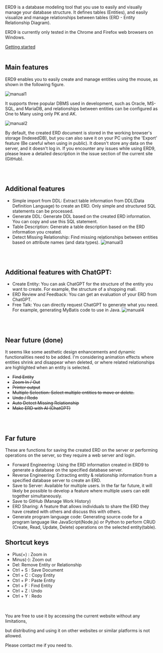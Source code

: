 ERD9 is a database modeling tool that you use to easily and visually manage your database structure.
It defines tables (Entities), and easily visualize and manage relationships between tables (ERD - Entity Relationship Diagram).

ERD9 is currently only tested in the Chrome and Firefox web browsers on Windows.

[Getting started](https://gujc71.github.io/erd9/)
<br/><br/>

## Main features

ERD9 enables you to easily create and manage entities using the mouse, as shown in the following figure.

![manual1](https://gujc71.github.io/erd9/images/manual_1.gif)

It supports three popular DBMS used in development, such as Oracle, MS-SQL, and MariaDB, and relationships between entities can be configured as One to Many using only PK and AK.

![manual2](https://gujc71.github.io/erd9/images/manual_2.gif)

By default, the created ERD document is stored in the working browser's storage (IndexedDB), but you can also save it on your PC using the 'Export' feature (Be careful when using in public).
It doesn't store any data on the server, and it doesn't log in.
If you encounter any issues while using ERD9, please leave a detailed description in the issue section of the current site (GitHub).

<br/><br/>
## Additional features
- Simple import from DDL: Extract table information from DDL(Data Definition Language) to create an ERD. Only simple and structured SQL statements can be processed.
- Generate DDL: Generate DDL based on the created ERD information. You can copy and use this SQL statement.
- Table Description: Generate a table description based on the ERD information you created.
- Detect Missing Relationship: Find missing relationships between entities based on attribute names (and data types).
![manual3](https://gujc71.github.io/erd9/images/manual_3.gif)

<br/><br/>
## Additional features with ChatGPT:
- Create Entity: You can ask ChatGPT for the structure of the entity you want to create. For example, the structure of a shopping mall.
- ERD Review and Feedback: You can get an evaluation of your ERD from ChatGPT.
- Free Talk: You can directly request ChatGPT to generate what you need. For example, generating MyBatis code to use in Java.
![manual4](https://gujc71.github.io/erd9/images/manual_4.gif)

<br/><br/>
## Near future (done)
It seems like some aesthetic design enhancements and dynamic functionalities need to be added. I'm considering animation effects where entities shrink and disappear when deleted, or where related relationships are highlighted when an entity is selected.
- ~~Find Entity~~
- ~~Zoom In / Out~~
- ~~Printer output~~
- ~~Multiple Selection: Select multiple entities to move or delete.~~
- ~~Undo / Redo~~
- ~~Auto Detect Missing Relationship~~
- ~~Make ERD with AI (ChatGPT)~~

<br/><br/>
## Far future
These are functions for saving the created ERD on the server or performing operations on the server, so they require a web server and login.
- Forward Engineering: Using the ERD information created in ERD9 to generate a database on the specified database server.
- Reverse Engineering: Extracting entity & relationship information from a specified database server to create an ERD.
- Save to Server: Available for multiple users. In the far far future, it will likely be possible to develop a feature where multiple users can edit together simultaneously.
- Save to GitHub (Manage Work History)
- ERD Sharing: A feature that allows individuals to share the ERD they have created with others and discuss this with others.
- Generate program language code: Generating source code for a program language like JavaScript(Node.js) or Python to perform CRUD (Create, Read, Update, Delete) operations on the selected entity(table).

## Shortcut keys
- Plus(+) : Zoom in
- Minus(-): Zoom out
- Del: Remove Entity or Relationship
- Ctrl + S : Save Document
- Ctrl + C : Copy Entity 
- Ctrl + P : Paste Entity 
- Ctrl + F : Find Entity 
- Ctrl + Z : Undo
- Ctrl + Y : Redo 
  
<br/><br/>
You are free to use it by accessing the current website without any limitations, 

but distributing and using it on other websites or similar platforms is not allowed. 

Please contact me if you need to.

